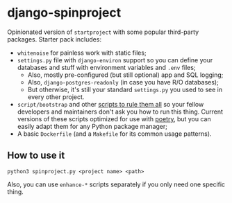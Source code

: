 # django-spinproject

Opinionated version of `startproject` with some popular third-party packages. Starter pack includes:

* `whitenoise` for painless work with static files;
* `settings.py` file with `django-environ` support so you can define your databases and stuff with environment variables and `.env` files;
    * Also, mostly pre-configured (but still optional) app and SQL logging;
    * Also, `django-postgres-readonly` (in case you have R/O databases);
    * But otherwise, it's still your standard `settings.py` you used to see in every other project.
* `script/bootstrap` and other [scripts to rule them all]() so your fellow developers and maintainers don't ask you how to run this thing. Current versions of these scripts optimized for use with [poetry](), but you can easily adapt them for any Python package manager;
* A basic `Dockerfile` (and a `Makefile` for its common usage patterns).

## How to use it

```
python3 spinproject.py <project name> <path>
```

Also, you can use `enhance-*` scripts separately if you only need one specific thing.
